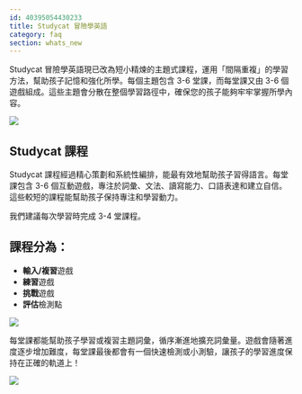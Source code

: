 ```yaml
---
id: 40395054430233
title: Studycat 冒險學英語
category: faq
section: whats_new
---
```

Studycat 冒險學英語現已改為短小精煉的主題式課程，運用「間隔重複」的學習方法，幫助孩子記憶和強化所學。每個主題包含 3-6 堂課，而每堂課又由 3-6 個遊戲組成。這些主題會分散在整個學習路徑中，確保您的孩子能夠牢牢掌握所學內容。

![](https://help.studycat.com/hc/article_attachments/40395054421145)  

## Studycat 課程

Studycat 課程經過精心策劃和系統性編排，能最有效地幫助孩子習得語言。每堂課包含 3-6 個互動遊戲，專注於詞彙、文法、讀寫能力、口語表達和建立自信。這些較短的課程能幫助孩子保持專注和學習動力。

我們建議每次學習時完成 3-4 堂課程。

## 課程分為：

- **輸入/複習**遊戲
- **練習**遊戲
- **挑戰**遊戲
- **評估**檢測點

![](https://help.studycat.com/hc/article_attachments/40396315316121)

每堂課都能幫助孩子學習或複習主題詞彙，循序漸進地擴充詞彙量。遊戲會隨著進度逐步增加難度，每堂課最後都會有一個快速檢測或小測驗，讓孩子的學習進度保持在正確的軌道上！

![](https://help.studycat.com/hc/article_attachments/40396294306841)